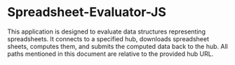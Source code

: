 # Spreadsheet-Evaluator-JS
This application is designed to evaluate data structures representing spreadsheets. It connects to a specified hub, downloads spreadsheet sheets, computes them, and submits the computed data back to the hub. All paths mentioned in this document are relative to the provided hub URL.
